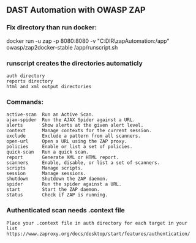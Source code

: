 ## DAST Automation with OWASP ZAP

### Fix directory than run docker:
docker run -u zap -p 8080:8080 -v "C:DIR\zapAutomation:/app" owasp/zap2docker-stable /app/runscript.sh

### runscript creates the directories automaticly
    auth directory
    reports directory
    html and xml output directories

### Commands:
    active-scan  Run an Active Scan.
    ajax-spider  Run the AJAX Spider against a URL.
    alerts       Show alerts at the given alert level.
    context      Manage contexts for the current session.
    exclude      Exclude a pattern from all scanners.
    open-url     Open a URL using the ZAP proxy.
    policies     Enable or list a set of policies.
    quick-scan   Run a quick scan.
    report       Generate XML or HTML report.
    scanners     Enable, disable, or list a set of scanners.
    scripts      Manage scripts.
    session      Manage sessions.
    shutdown     Shutdown the ZAP daemon.
    spider       Run the spider against a URL.
    start        Start the ZAP daemon.
    status       Check if ZAP is running.

### Authenticated scan needs .context file
    Place your .context file in auth directory for each target in your list
    https://www.zaproxy.org/docs/desktop/start/features/authentication/
